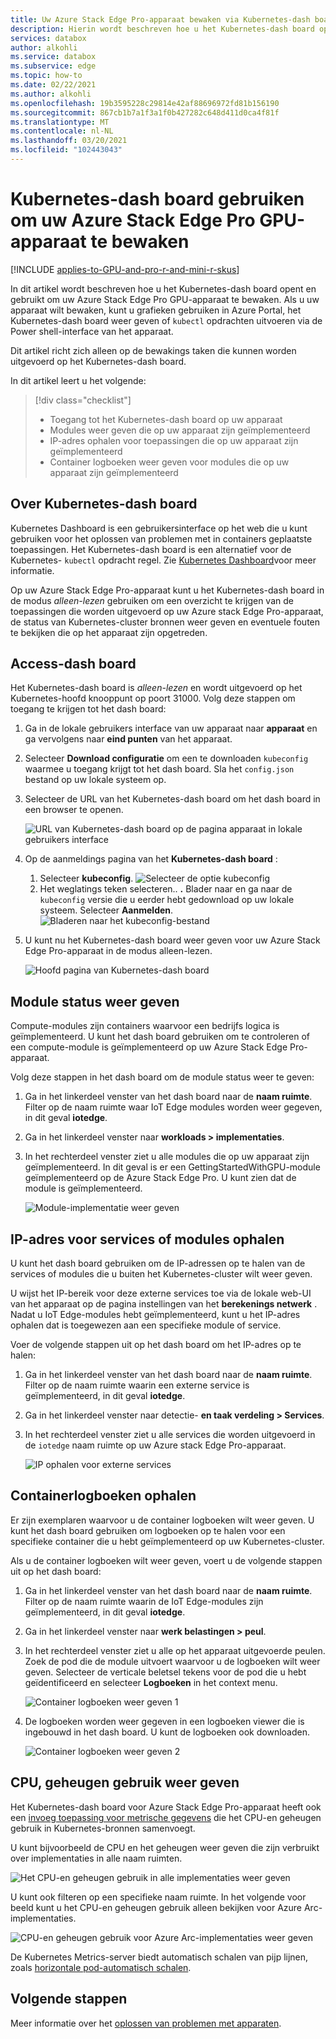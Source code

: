 ```yaml
---
title: Uw Azure Stack Edge Pro-apparaat bewaken via Kubernetes-dash board | Microsoft Docs
description: Hierin wordt beschreven hoe u het Kubernetes-dash board opent en gebruikt om uw Azure Stack Edge Pro-apparaat te bewaken.
services: databox
author: alkohli
ms.service: databox
ms.subservice: edge
ms.topic: how-to
ms.date: 02/22/2021
ms.author: alkohli
ms.openlocfilehash: 19b3595228c29814e42af88696972fd81b156190
ms.sourcegitcommit: 867cb1b7a1f3a1f0b427282c648d411d0ca4f81f
ms.translationtype: MT
ms.contentlocale: nl-NL
ms.lasthandoff: 03/20/2021
ms.locfileid: "102443043"
---
```

# <a name="use-kubernetes-dashboard-to-monitor-your-azure-stack-edge-pro-gpu-device"></a>Kubernetes-dash board gebruiken om uw Azure Stack Edge Pro GPU-apparaat te bewaken

[!INCLUDE [applies-to-GPU-and-pro-r-and-mini-r-skus](../../includes/azure-stack-edge-applies-to-gpu-pro-r-mini-r-sku.md)]

In dit artikel wordt beschreven hoe u het Kubernetes-dash board opent en gebruikt om uw Azure Stack Edge Pro GPU-apparaat te bewaken. Als u uw apparaat wilt bewaken, kunt u grafieken gebruiken in Azure Portal, het Kubernetes-dash board weer geven of `kubectl` opdrachten uitvoeren via de Power shell-interface van het apparaat. 

Dit artikel richt zich alleen op de bewakings taken die kunnen worden uitgevoerd op het Kubernetes-dash board.

In dit artikel leert u het volgende:

> [!div class="checklist"]
>
> * Toegang tot het Kubernetes-dash board op uw apparaat
> * Modules weer geven die op uw apparaat zijn geïmplementeerd
> * IP-adres ophalen voor toepassingen die op uw apparaat zijn geïmplementeerd
> * Container logboeken weer geven voor modules die op uw apparaat zijn geïmplementeerd


## <a name="about-kubernetes-dashboard"></a>Over Kubernetes-dash board

Kubernetes Dashboard is een gebruikersinterface op het web die u kunt gebruiken voor het oplossen van problemen met in containers geplaatste toepassingen. Het Kubernetes-dash board is een alternatief voor de Kubernetes- `kubectl` opdracht regel. Zie [Kubernetes Dashboard](https://kubernetes.io/docs/tasks/access-application-cluster/web-ui-dashboard/)voor meer informatie. 

Op uw Azure Stack Edge Pro-apparaat kunt u het Kubernetes-dash board in de modus *alleen-lezen* gebruiken om een overzicht te krijgen van de toepassingen die worden uitgevoerd op uw Azure stack Edge Pro-apparaat, de status van Kubernetes-cluster bronnen weer geven en eventuele fouten te bekijken die op het apparaat zijn opgetreden.

## <a name="access-dashboard"></a>Access-dash board

Het Kubernetes-dash board is *alleen-lezen* en wordt uitgevoerd op het Kubernetes-hoofd knooppunt op poort 31000. Volg deze stappen om toegang te krijgen tot het dash board: 

1. Ga in de lokale gebruikers interface van uw apparaat naar **apparaat** en ga vervolgens naar **eind punten** van het apparaat. 
1. Selecteer **Download configuratie** om een te downloaden `kubeconfig` waarmee u toegang krijgt tot het dash board. Sla het `config.json` bestand op uw lokale systeem op.
1. Selecteer de URL van het Kubernetes-dash board om het dash board in een browser te openen.

    ![URL van Kubernetes-dash board op de pagina apparaat in lokale gebruikers interface](./media/azure-stack-edge-gpu-monitor-kubernetes-dashboard/kubernetes-dashboard-url-local-ui-1.png)

1. Op de aanmeldings pagina van het **Kubernetes-dash board** :
    
    1. Selecteer **kubeconfig**. 
        ![Selecteer de optie kubeconfig](./media/azure-stack-edge-gpu-monitor-kubernetes-dashboard/kubernetes-dashboard-sign-in-1.png) 
    1. Het weglatings teken selecteren.. **.** Blader naar en ga naar de `kubeconfig` versie die u eerder hebt gedownload op uw lokale systeem. Selecteer **Aanmelden**.
        ![Bladeren naar het kubeconfig-bestand](./media/azure-stack-edge-gpu-monitor-kubernetes-dashboard/kubernetes-dashboard-sign-in-2.png)    

6. U kunt nu het Kubernetes-dash board weer geven voor uw Azure Stack Edge Pro-apparaat in de modus alleen-lezen.

    ![Hoofd pagina van Kubernetes-dash board](./media/azure-stack-edge-gpu-monitor-kubernetes-dashboard/kubernetes-dashboard-main-page-1.png)

## <a name="view-module-status"></a>Module status weer geven

Compute-modules zijn containers waarvoor een bedrijfs logica is geïmplementeerd. U kunt het dash board gebruiken om te controleren of een compute-module is geïmplementeerd op uw Azure Stack Edge Pro-apparaat.

Volg deze stappen in het dash board om de module status weer te geven:

1. Ga in het linkerdeel venster van het dash board naar de **naam ruimte**. Filter op de naam ruimte waar IoT Edge modules worden weer gegeven, in dit geval **iotedge**.
1. Ga in het linkerdeel venster naar **workloads > implementaties**.
1. In het rechterdeel venster ziet u alle modules die op uw apparaat zijn geïmplementeerd. In dit geval is er een GettingStartedWithGPU-module geïmplementeerd op de Azure Stack Edge Pro. U kunt zien dat de module is geïmplementeerd.

    ![Module-implementatie weer geven](./media/azure-stack-edge-gpu-monitor-kubernetes-dashboard/kubernetes-view-module-deployment-1.png)

 
## <a name="get-ip-address-for-services-or-modules"></a>IP-adres voor services of modules ophalen

U kunt het dash board gebruiken om de IP-adressen op te halen van de services of modules die u buiten het Kubernetes-cluster wilt weer geven. 

U wijst het IP-bereik voor deze externe services toe via de lokale web-UI van het apparaat op de pagina instellingen van het **berekenings netwerk** . Nadat u IoT Edge-modules hebt geïmplementeerd, kunt u het IP-adres ophalen dat is toegewezen aan een specifieke module of service. 

Voer de volgende stappen uit op het dash board om het IP-adres op te halen:

1. Ga in het linkerdeel venster van het dash board naar de **naam ruimte**. Filter op de naam ruimte waarin een externe service is geïmplementeerd, in dit geval **iotedge**.
1. Ga in het linkerdeel venster naar detectie- **en taak verdeling > Services**.
1. In het rechterdeel venster ziet u alle services die worden uitgevoerd in de `iotedge` naam ruimte op uw Azure stack Edge Pro-apparaat.

    ![IP ophalen voor externe services](./media/azure-stack-edge-gpu-monitor-kubernetes-dashboard/kubernetes-get-ip-external-service-1.png)

## <a name="view-container-logs"></a>Containerlogboeken ophalen

Er zijn exemplaren waarvoor u de container logboeken wilt weer geven. U kunt het dash board gebruiken om logboeken op te halen voor een specifieke container die u hebt geïmplementeerd op uw Kubernetes-cluster.

Als u de container logboeken wilt weer geven, voert u de volgende stappen uit op het dash board:

1. Ga in het linkerdeel venster van het dash board naar de **naam ruimte**. Filter op de naam ruimte waarin de IoT Edge-modules zijn geïmplementeerd, in dit geval **iotedge**.
1. Ga in het linkerdeel venster naar **werk belastingen > peul**.
1. In het rechterdeel venster ziet u alle op het apparaat uitgevoerde peulen. Zoek de pod die de module uitvoert waarvoor u de logboeken wilt weer geven. Selecteer de verticale beletsel tekens voor de pod die u hebt geïdentificeerd en selecteer **Logboeken** in het context menu.

    ![Container logboeken weer geven 1](./media/azure-stack-edge-gpu-monitor-kubernetes-dashboard/kubernetes-view-container-logs-1.png)

1. De logboeken worden weer gegeven in een logboeken viewer die is ingebouwd in het dash board. U kunt de logboeken ook downloaden.

    ![Container logboeken weer geven 2](./media/azure-stack-edge-gpu-monitor-kubernetes-dashboard/kubernetes-view-container-logs-1.png)
    

## <a name="view-cpu-memory-usage"></a>CPU, geheugen gebruik weer geven

Het Kubernetes-dash board voor Azure Stack Edge Pro-apparaat heeft ook een [invoeg toepassing voor metrische gegevens](https://kubernetes.io/docs/tasks/debug-application-cluster/resource-metrics-pipeline/) die het CPU-en geheugen gebruik in Kubernetes-bronnen samenvoegt.
 
U kunt bijvoorbeeld de CPU en het geheugen weer geven die zijn verbruikt over implementaties in alle naam ruimten. 

![Het CPU-en geheugen gebruik in alle implementaties weer geven](./media/azure-stack-edge-gpu-monitor-kubernetes-dashboard/view-cpu-memory-all-1.png)

U kunt ook filteren op een specifieke naam ruimte. In het volgende voor beeld kunt u het CPU-en geheugen gebruik alleen bekijken voor Azure Arc-implementaties.  

![CPU-en geheugen gebruik voor Azure Arc-implementaties weer geven](./media/azure-stack-edge-gpu-monitor-kubernetes-dashboard/view-cpu-memory-azure-arc-1.png)

De Kubernetes Metrics-server biedt automatisch schalen van pijp lijnen, zoals [horizontale pod-automatisch schalen](https://kubernetes.io/docs/tasks/run-application/horizontal-pod-autoscale/).


## <a name="next-steps"></a>Volgende stappen

Meer informatie over het [oplossen van problemen met apparaten](azure-stack-edge-gpu-troubleshoot.md).
